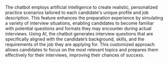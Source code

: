 The chatbot employs artificial intelligence to create realistic, personalized practice scenarios tailored to each candidate's unique profile and job description. This feature enhances the preparation experience by simulating a variety of interview situations, enabling candidates to become familiar with potential questions and formats they may encounter during actual interviews.
Using AI, the chatbot generates interview questions that are specifically aligned with the candidate’s background, skills, and the requirements of the job they are applying for. This customized approach allows candidates to focus on the most relevant topics and prepares them effectively for their interviews, improving their chances of success.

